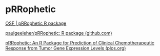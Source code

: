 # pRRophetic

[OSF | pRRophetic R package](https://osf.io/5xvsg/)

[paulgeeleher/pRRophetic: R package (github.com)](https://github.com/paulgeeleher/pRRophetic)

[pRRophetic: An R Package for Prediction of Clinical Chemotherapeutic Response from Tumor Gene Expression Levels (plos.org)](https://journals.plos.org/plosone/article?id=10.1371/journal.pone.0107468)

